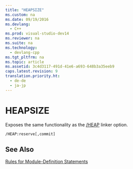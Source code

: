 ```yaml
---
title: "HEAPSIZE"
ms.custom: na
ms.date: 09/19/2016
ms.devlang: 
  - C++
ms.prod: visual-studio-dev14
ms.reviewer: na
ms.suite: na
ms.technology: 
  - devlang-cpp
ms.tgt_pltfrm: na
ms.topic: article
ms.assetid: 3c4d3117-491d-41e6-a693-648b3a35eeb9
caps.latest.revision: 9
translation.priority.ht: 
  - de-de
  - ja-jp
---
```

# HEAPSIZE
Exposes the same functionality as the [/HEAP](../vs140/-HEAP--Set-Heap-Size-.md) linker option.  
  
```  
/HEAP:reserve[,commit]  
```  
  
## See Also  
 [Rules for Module-Definition Statements](../vs140/Rules-for-Module-Definition-Statements.md)